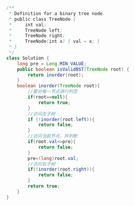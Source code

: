﻿```java
/**
 * Definition for a binary tree node.
 * public class TreeNode {
 *     int val;
 *     TreeNode left;
 *     TreeNode right;
 *     TreeNode(int x) { val = x; }
 * }
 */
class Solution {
    long pre = Long.MIN_VALUE;
    public boolean isValidBST(TreeNode root) {        
        return inorder(root);
    }
    boolean inorder(TreeNode root){
        //要对每一节点进行判空
        if(root==null){
            return true;
        }
        //访问左子树
        if (!inorder(root.left)){
            return false;
        } 
        //访问当前节点，并判断  
        if(root.val<=pre){
            return false;
        }
        pre=(long)root.val;
        //访问右子树
        if(!inorder(root.right)){
            return false;
        }
        return true; 
    }
}

```

